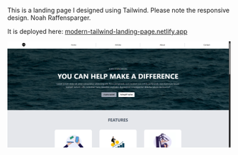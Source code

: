 This is a landing page I designed using Tailwind. Please note the responsive design. Noah Raffensparger. 

It is deployed here: 
[modern-tailwind-landing-page.netlify.app](https://modern-tailwind-landing-page.netlify.app/)

![image](dist/images/Tailwind-Landing-Page.png)